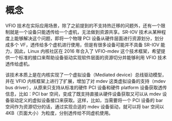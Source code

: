 # 概念

VFIO 技术在实际应用场景，除了之前提到的不支持热迁移的问题外，还有一个限制就是一个设备只能透传给一个虚机，无法做到资源共享。SR-IOV 技术从某种程度上能够解决这个问题，即将一个物理 PCI 设备从硬件层面进行资源划分，划分成多个 VF，透传给多个虚机进行使用，但是有很多设备可能并不具备 SR-IOV 能力，因此，Linux 内核社区在 2016 年合入了 VFIO-mdev 这个技术框架，希望提供一个标准的接口来帮助设备驱动实现软件层面的资源切分并能够利用 VFIO 技术透传给虚机。

该技术本质上是在内核实现了一个虚拟设备（Mediated device）总线驱动模型，并在 VFIO 内核框架上进行了扩展，增加了对 mdev 这类虚拟设备的支持（mdev bus driver），从原来只支持从标准的硬件 PCI 设备和硬件 platform 设备获取透传信息，比如：PCI bar 空间，变成了既支持直接从硬件设备获取又可以从 mdev 设备驱动定义的虚拟设备接口来获取。这样，比如，当需要将一个 PCI 设备的 bar 空间作为资源切分的话，通过实现合适的 mdev 设备驱动，就可以将 bar 空间以 4KB（页面大小）为粒度，分别透传给不同虚机使用。
